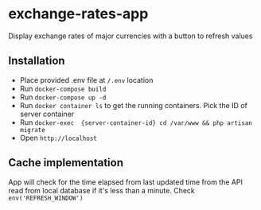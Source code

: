 # exchange-rates-app
Display exchange rates of major currencies with a button to refresh values

## Installation
- Place provided .env file at `/.env` location
- Run `docker-compose build`
- Run `docker-compose up -d`
- Run `docker container ls` to get the running containers. Pick the ID of server container
- Run `docker-exec  {server-container-id} cd /var/www && php artisan migrate`
- Open `http://localhost`

## Cache implementation
App will check for the time elapsed from last updated time from the API read from local database if it's less than a minute. Check `env('REFRESH_WINDOW')`